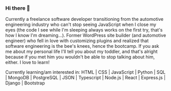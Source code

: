 ### Hi there 👋

Currently a freelance software developer transitioning from the automotive engineering industry who can't stop seeing JavaScript when I close my eyes (the code I see while I'm sleeping always works on the first try, that's how I know I'm dreaming...). Former WordPress site builder (and automotive engineer) who fell in love with customizing plugins and realized that software engineering is the bee's knees, hence the bootcamp. If you ask me about my personal life I'll tell you about my toddler, and that's alright because if you met him you wouldn't be able to stop talking about him, either. I love to learn!

Currently learning/am interested in: 
HTML | CSS | JavaScript | Python | SQL | MongoDB | PostgreSQL | JSON | Typescript | Node.js | React | Express.js | Django | Bootstrap

<!--
**siemenjm/siemenjm** is a ✨ _special_ ✨ repository because its `README.md` (this file) appears on your GitHub profile.

Here are some ideas to get you started:

- 🔭 I’m currently working on ...
- 🌱 I’m currently learning ...
- 👯 I’m looking to collaborate on ...
- 🤔 I’m looking for help with ...
- 💬 Ask me about ...
- 📫 How to reach me: ...
- 😄 Pronouns: ...
- ⚡ Fun fact: ...
-->

